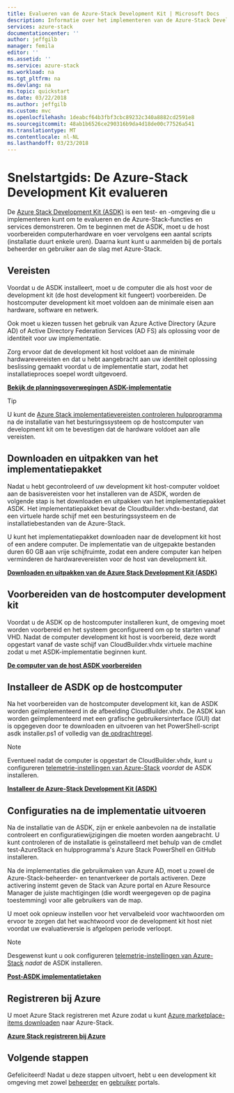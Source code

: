 ```yaml
---
title: Evalueren van de Azure-Stack Development Kit | Microsoft Docs
description: Informatie over het implementeren van de Azure-Stack Development Kit voor evaluatiedoeleinden.
services: azure-stack
documentationcenter: ''
author: jeffgilb
manager: femila
editor: ''
ms.assetid: ''
ms.service: azure-stack
ms.workload: na
ms.tgt_pltfrm: na
ms.devlang: na
ms.topic: quickstart
ms.date: 03/22/2018
ms.author: jeffgilb
ms.custom: mvc
ms.openlocfilehash: 1deabcf64b3fbf3cbc89232c340a8882cd2591e8
ms.sourcegitcommit: 48ab1b6526ce290316b9da4d18de00c77526a541
ms.translationtype: MT
ms.contentlocale: nl-NL
ms.lasthandoff: 03/23/2018
---
```

# <a name="quickstart-evaluate-the-azure-stack-development-kit"></a>Snelstartgids: De Azure-Stack Development Kit evalueren
De [Azure Stack Development Kit (ASDK)](.\asdk\asdk-what-is.md) is een test- en -omgeving die u implementeren kunt om te evalueren en de Azure-Stack-functies en services demonstreren. Om te beginnen met de ASDK, moet u de host voorbereiden computerhardware en voer vervolgens een aantal scripts (installatie duurt enkele uren). Daarna kunt kunt u aanmelden bij de portals beheerder en gebruiker aan de slag met Azure-Stack.

## <a name="prerequisites"></a>Vereisten 
Voordat u de ASDK installeert, moet u de computer die als host voor de development kit (de host development kit fungeert) voorbereiden. De hostcomputer development kit moet voldoen aan de minimale eisen aan hardware, software en netwerk. 

Ook moet u kiezen tussen het gebruik van Azure Active Directory (Azure AD) of Active Directory Federation Services (AD FS) als oplossing voor de identiteit voor uw implementatie. 

Zorg ervoor dat de development kit host voldoet aan de minimale hardwarevereisten en dat u hebt aangebracht aan uw identiteit oplossing beslissing gemaakt voordat u de implementatie start, zodat het installatieproces soepel wordt uitgevoerd. 

**[Bekijk de planningsoverwegingen ASDK-implementatie](.\asdk\asdk-deploy-considerations.md)**

> [!TIP]
> U kunt de [Azure Stack implementatievereisten controleren hulpprogramma](https://gallery.technet.microsoft.com/Deployment-Checker-for-50e0f51b) na de installatie van het besturingssysteem op de hostcomputer van development kit om te bevestigen dat de hardware voldoet aan alle vereisten.

## <a name="download-and-extract-the-deployment-package"></a>Downloaden en uitpakken van het implementatiepakket
Nadat u hebt gecontroleerd of uw development kit host-computer voldoet aan de basisvereisten voor het installeren van de ASDK, worden de volgende stap is het downloaden en uitpakken van het implementatiepakket ASDK. Het implementatiepakket bevat de Cloudbuilder.vhdx-bestand, dat een virtuele harde schijf met een besturingssysteem en de installatiebestanden van de Azure-Stack.

U kunt het implementatiepakket downloaden naar de development kit host of een andere computer. De implementatie van de uitgepakte bestanden duren 60 GB aan vrije schijfruimte, zodat een andere computer kan helpen verminderen de hardwarevereisten voor de host van development kit.

**[Downloaden en uitpakken van de Azure Stack Development Kit (ASDK)](.\asdk\asdk-download.md)**

## <a name="prepare-the-development-kit-host-computer"></a>Voorbereiden van de hostcomputer development kit
Voordat u de ASDK op de hostcomputer installeren kunt, de omgeving moet worden voorbereid en het systeem geconfigureerd om op te starten vanaf VHD. Nadat de computer development kit host is voorbereid, deze wordt opgestart vanaf de vaste schijf van CloudBuilder.vhdx virtuele machine zodat u met ASDK-implementatie beginnen kunt.

**[De computer van de host ASDK voorbereiden](.\asdk\asdk-prepare-host.md)**

## <a name="install-the-asdk-on-the-host-computer"></a>Installeer de ASDK op de hostcomputer
Na het voorbereiden van de hostcomputer development kit, kan de ASDK worden geïmplementeerd in de afbeelding CloudBuilder.vhdx. De ASDK kan worden geïmplementeerd met een grafische gebruikersinterface (GUI) dat is opgegeven door te downloaden en uitvoeren van het PowerShell-script asdk installer.ps1 of volledig van [de opdrachtregel](.\asdk\asdk-deploy-powershell.md). 

> [!NOTE]
> Eventueel nadat de computer is opgestart de CloudBuilder.vhdx, kunt u configureren [telemetrie-instellingen van Azure-Stack](.\asdk\asdk-telemetry.md#set-telemetry-level-in-the-windows-registry) *voordat* de ASDK installeren.


**[Installeer de Azure-Stack Development Kit (ASDK)](.\asdk\asdk-install.md)**

## <a name="perform-post-deployment-configurations"></a>Configuraties na de implementatie uitvoeren
Na de installatie van de ASDK, zijn er enkele aanbevolen na de installatie controleert en configuratiewijzigingen die moeten worden aangebracht. U kunt controleren of de installatie is geïnstalleerd met behulp van de cmdlet test-AzureStack en hulpprogramma's Azure Stack PowerShell en GitHub installeren. 

Na de implementaties die gebruikmaken van Azure AD, moet u zowel de Azure-Stack-beheerder- en tenantverkeer de portals activeren. Deze activering instemt geven de Stack van Azure portal en Azure Resource Manager de juiste machtigingen (die wordt weergegeven op de pagina toestemming) voor alle gebruikers van de map.

U moet ook opnieuw instellen voor het vervalbeleid voor wachtwoorden om ervoor te zorgen dat het wachtwoord voor de development kit host niet voordat uw evaluatieversie is afgelopen periode verloopt.

> [!NOTE]
> Desgewenst kunt u ook configureren [telemetrie-instellingen van Azure-Stack](.\asdk\asdk-telemetry.md#enable-or-disable-telemetry-after-deployment) *nadat* de ASDK installeren.

**[Post-ASDK implementatietaken](.\asdk\asdk-post-deploy.md)**

## <a name="register-with-azure"></a>Registreren bij Azure
U moet Azure Stack registreren met Azure zodat u kunt [Azure marketplace-items downloaden](.\asdk\asdk-marketplace-item.md) naar Azure-Stack.

**[Azure Stack registreren bij Azure](.\asdk\asdk-register.md)**

## <a name="next-steps"></a>Volgende stappen
Gefeliciteerd! Nadat u deze stappen uitvoert, hebt u een development kit omgeving met zowel [beheerder](https://adminportal.local.azurestack.external) en [gebruiker](https://portal.local.azurestack.external) portals. 
